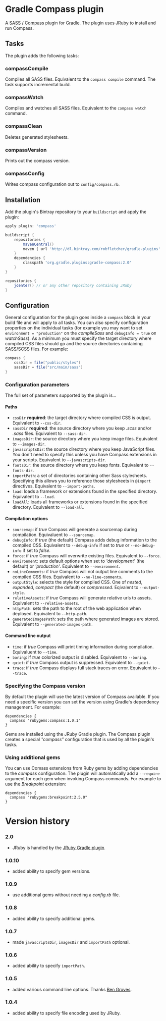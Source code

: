 # Gradle Compass plugin

A [SASS][sass] / [Compass][compass] plugin for [Gradle][gradle]. The plugin uses JRuby to install and run Compass.

## Tasks

The plugin adds the following tasks:

### compassCompile

Compiles all SASS files. Equivalent to the `compass compile` command. The task supports incremental build.

### compassWatch

Compiles and watches all SASS files. Equivalent to the `compass watch` command.

### compassClean

Deletes generated stylesheets.

### compassVersion

Prints out the compass version.

### compassConfig

Writes compass configuration out to `config/compass.rb`.

## Installation

Add the plugin's Bintray repository to your `buildscript` and apply the plugin:

```groovy
apply plugin: 'compass'

buildscript {
	repositories {
		mavenCentral()
		maven { url 'http://dl.bintray.com/robfletcher/gradle-plugins' }
	}
	dependencies {
		classpath 'org.gradle.plugins:gradle-compass:2.0'
	}
}

repositories {
	jcenter() // or any other repository containing JRuby
}
```

## Configuration

General configuration for the plugin goes inside a `compass` block in your build file and will apply to all tasks. You can also specify configuration properties on the individual tasks (for example you may want to set `environment = "production"` on the *compileSass* and `debugInfo = true` on *watchSass*). As a minimum you must specify the target directory where compiled CSS files should go and the source directories containing SASS/SCSS files. For example:

```groovy
compass {
	cssDir = file("public/styles")
	sassDir = file("src/main/sass")
}
```

### Configuration parameters

The full set of parameters supported by the plugin is…

#### Paths

* `cssDir` **required**: the target directory where compiled CSS is output. Equivalent to `--css-dir`.
* `sassDir` **required**: the source directory where you keep *.scss* and/or *.sass* files. Equivalent to `--sass-dir`.
* `imagesDir`: the source directory where you keep image files. Equivalent to `--images-dir`.
* `javascriptsDir`: the source directory where you keep JavaScript files. You don't need to specify this unless you have Compass extensions in your scripts. Equivalent to `--javascripts-dir`.
* `fontsDir`: the source directory where you keep fonts. Equivalent to `--fonts-dir`.
* `importPath`: a set of directories containing other Sass stylesheets. Specifying this allows you to reference those stylesheets in `@import` directives. Equivalent to `--import-paths`.
* `load`: loads a framework or extensions found in the specified directory. Equivalent to `--load`.
* `loadAll`: loads all frameworks or extensions found in the specified directory. Equivalent to `--load-all`.

#### Compilation options

* `sourcemap`: if *true* Compass will generate a sourcemap during compilation. Equivaluent to `--sourcemap`.
* `debugInfo`: if *true* (the default) Compass adds debug information to the compiled CSS. Equivalent to `--debug-info` if set to *true* or `--no-debug-info` if set to *false*.
* `force`: if *true* Compass will overwrite existing files. Equivalent to `--force`.
* `environment`: sets default options when set to *'development'* (the default) or *'production'*. Equivalent to `--environment`.
* `noLineComments`: if *true* Compass will not output line comments to the compiled CSS files. Equivalent to `--no-line-comments`.
* `outputStyle`: selects the style for compiled CSS. One of *nested*, *expanded*, *compact* (the default) or *compressed*. Eqivalent to `--output-style`.
* `relativeAssets`: if *true* Compass will generate relative urls to assets. Equivalent to `--relative-assets`.
* `httpPath`: sets the path to the root of the web application when deployed. Equivalent to `--http-path`.
* `generatedImagesPath`: sets the path where generated images are stored. Equivalent to `--generated-images-path`.

#### Command line output

* `time`: if *true* Compass will print timing information during compilation. Equivaluent to `--time`.
* `boring`: if *true* colorized output is disabled. Equivalent to `--boring`.
* `quiet`: if *true* Compass output is suppressed. Equivalent to `--quiet`.
* `trace`: if *true* Compass displays full stack traces on error. Equivalent to `--trace`.

### Specifying the Compass version

By default the plugin will use the latest version of Compass available. If you need a specific version you can set the version using Gradle's dependency management. For example:

    dependencies {
      compass "rubygems:compass:1.0.1"
    }

Gems are installed using the JRuby Gradle plugin. The Compass plugin creates a special _"compass"_ configuration that is used by all the plugin's tasks.

### Using additional gems

You can use Comass extensions from Ruby gems by adding dependencies to the _compass_ configuration. The plugin will automatically add a `--require` argument for each gem when invoking Compass commands. For example to use the _Breakpoint_ extension:

    dependencies {
      compass "rubygems:breakpoint:2.5.0"
    }

# Version history

### 2.0

* JRuby is handled by the [JRuby Gradle plugin](https://github.com/jruby-gradle/jruby-gradle-plugin).

### 1.0.10

* added ability to specify gem versions.

### 1.0.9

* use additional gems without needing a *config.rb* file.

### 1.0.8

* added ability to specify additional gems.

### 1.0.7

* made `javascriptsDir`, `imagesDir` and `importPath` optional.

### 1.0.6

* added ability to specify `importPath`.

### 1.0.5

* added various command line options. Thanks [Ben Groves](http://github.com/bgroves).

### 1.0.4

* added ability to specify file encoding used by JRuby.

[app-plugin]:http://www.gradle.org/docs/current/userguide/application_plugin.html
[compass]:http://compass-style.org/
[gradle]:http://gradle.org/
[sass]:http://sass-lang.com/
